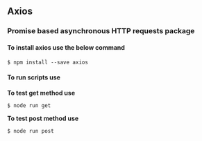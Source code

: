 ## Axios

### Promise based asynchronous HTTP requests package

#### To install axios use the below command
```
$ npm install --save axios
```

#### To run scripts use

**To test get method use**
```
$ node run get
```

**To test post method use**
```
$ node run post
```